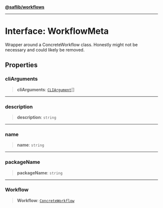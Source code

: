 [**@saflib/workflows**](../index.md)

***

# Interface: WorkflowMeta

Wrapper around a ConcreteWorkflow class. Honestly might not be necessary
and could likely be removed.

## Properties

### cliArguments

> **cliArguments**: [`CLIArgument`](CLIArgument.md)[]

***

### description

> **description**: `string`

***

### name

> **name**: `string`

***

### packageName

> **packageName**: `string`

***

### Workflow

> **Workflow**: [`ConcreteWorkflow`](../type-aliases/ConcreteWorkflow.md)
